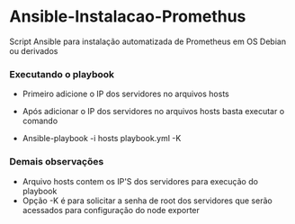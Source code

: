 # Ansible-Instalacao-Promethus
Script Ansible para instalação automatizada de Prometheus em OS Debian ou derivados

### Executando o playbook

* Primeiro adicione o IP dos servidores no arquivos hosts

* Após adicionar o IP dos servidores no arquivos hosts basta executar o comando

* Ansible-playbook -i hosts playbook.yml -K


### Demais observações

* Arquivo hosts contem os IP'S dos servidores para execução do playbook
* Opção -K é para solicitar a senha de root dos servidores que serão acessados para configuração do node exporter

